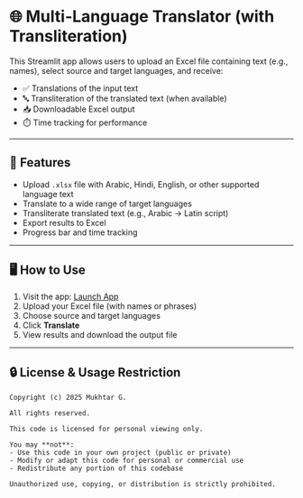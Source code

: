 # 🌐 Multi-Language Translator (with Transliteration)

This Streamlit app allows users to upload an Excel file containing text (e.g., names), select source and target languages, and receive:

- ✅ Translations of the input text
- 🔤 Transliteration of the translated text (when available)
- 📥 Downloadable Excel output
- ⏱️ Time tracking for performance

---

## 🚀 Features

- Upload `.xlsx` file with Arabic, Hindi, English, or other supported language text
- Translate to a wide range of target languages
- Transliterate translated text (e.g., Arabic → Latin script)
- Export results to Excel
- Progress bar and time tracking

---

## 🖥️ How to Use

1. Visit the app: [Launch App](https://arabic2eng-eft3m49zovbuqbx4grd9sv.streamlit.app/)
2. Upload your Excel file (with names or phrases)
3. Choose source and target languages
4. Click **Translate**
5. View results and download the output file

---

## 🔒 License & Usage Restriction

```text
Copyright (c) 2025 Mukhtar G.

All rights reserved.

This code is licensed for personal viewing only.

You may **not**:
- Use this code in your own project (public or private)
- Modify or adapt this code for personal or commercial use
- Redistribute any portion of this codebase

Unauthorized use, copying, or distribution is strictly prohibited.
